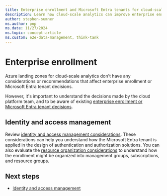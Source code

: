 ```yaml
---
title: Enterprise enrollment and Microsoft Entra tenants for cloud-scale analytics
description: Learn how cloud-scale analytics can improve enterprise enrollment and Microsoft Entra tenant decisions.
author: stephen-sumner
ms.author: pnp
ms.date: 11/27/2024
ms.topic: concept-article
ms.custom: e2e-data-management, think-tank
---
```


# Enterprise enrollment

Azure landing zones for cloud-scale analytics don't have any considerations or recommendations that affect enterprise enrollment or Microsoft Entra tenant decisions.

However, it's important to understand the decisions made by the cloud platform team, and to be aware of existing [enterprise enrollment or Microsoft Entra tenant decisions](../../ready/landing-zone/design-area/azure-billing-microsoft-entra-tenant.md).

## Identity and access management

Review [identity and access management considerations](./eslz-identity-and-access-management.md). These considerations can help you understand how the Microsoft Entra tenant is applied in the design of authentication and authorization solutions. You can also evaluate the [resource organization considerations](./eslz-resource-organization.md) to understand how the enrollment might be organized into management groups, subscriptions, and resource groups.

## Next steps

- [Identity and access management](./eslz-identity-and-access-management.md)
